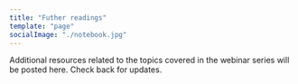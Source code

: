 ```yaml
---
title: "Futher readings"
template: "page"
socialImage: "./notebook.jpg"
---
```


Additional resources related to the topics covered in the webinar series will be posted here. Check back for updates.
